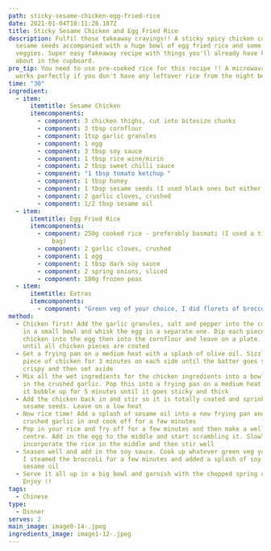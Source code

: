 ```yaml
---
path: sticky-sesame-chicken-egg-fried-rice
date: 2021-01-04T18:11:28.187Z
title: Sticky Sesame Chicken and Egg Fried Rice
description: Fulfil those takeaway cravings!! A sticky spicy chicken covered in
  sesame seeds accompanied with a huge bowl of egg fried rice and some green soy
  veggies. Super easy fakeaway recipe with things you'll already have knocking
  about in the cupboard.
pro_tip: You need to use pre-cooked rice for this recipe !! A microwavable bag
  works perfectly if you don't have any leftover rice from the night before
time: "30"
ingredient:
  - item:
      itemtitle: Sesame Chicken
      itemcomponents:
        - component: 3 chicken thighs, cut into bitesize chunks
        - component: 3 tbsp cornflour
        - component: 1tsp garlic granules
        - component: 1 egg
        - component: 3 tbsp soy sauce
        - component: 1 tbsp rice wine/mirin
        - component: 2 tbsp sweet chilli sauce
        - component: "1 tbsp tomato ketchup "
        - component: 1 tbsp honey
        - component: 1 tbsp sesame seeds (I used black ones but either works!)
        - component: 2 garlic cloves, crushed
        - component: 1/2 tbsp sesame oil
  - item:
      itemtitle: Egg Fried Rice
      itemcomponents:
        - component: 250g cooked rice - preferably basmati (I used a tilda microwavable
            bag)
        - component: 2 garlic cloves, crushed
        - component: 1 egg
        - component: 1 tbsp dark soy sauce
        - component: 2 spring onions, sliced
        - component: 100g frozen peas
  - item:
      itemtitle: Extras
      itemcomponents:
        - component: "Green veg of your choice, I did florets of broccoli "
method:
  - Chicken first! Add the garlic granules, salt and pepper into the cornflour
    in a small bowl and whisk the egg in a separate one. Dip each piece of
    chicken into the egg then into the cornflour and leave on a plate. Repeat
    until all chicken pieces are coated
  - Get a frying pan on a medium heat with a splash of olive oil. Sizzle each
    piece of chicken for 3 minutes on each side until the batter goes slightly
    crispy and then set aside
  - Mix all the wet ingredients for the chicken ingredients into a bowl and add
    in the crushed garlic. Pop this into a frying pan on a medium heat and let
    it bubble up for 5 minutes until it goes sticky and thick
  - Add the chicken back in and stir so it is totally coated and sprinkle on the
    sesame seeds. Leave on a low heat
  - Now rice time! Add a splash of sesame oil into a new frying pan and get the
    crushed garlic in and cook off for a few minutes
  - Pop in your rice and fry off for a few minutes and then make a well in the
    centre. Add in the egg to the middle and start scrambling it. Slowly
    incorporate the rice in the middle and then stir well
  - Season well and add in the soy sauce. Cook up whatever green veg you have -
    I steamed the broccoli for a few minutes and added a splash of soy sauce and
    sesame oil
  - Serve it all up in a big bowl and garnish with the chopped spring onion.
    Enjoy !!
tags:
  - Chinese
type:
  - Dinner
serves: 2
main_image: image0-14-.jpeg
ingredients_image: image1-12-.jpeg
---
```

